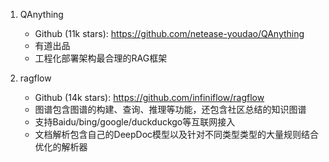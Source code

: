 1. QAnything
    - Github (11k stars): https://github.com/netease-youdao/QAnything
    - 有道出品
    - 工程化部署架构最合理的RAG框架

2. ragflow
   - Github (14k stars): https://github.com/infiniflow/ragflow
   - 图谱包含图谱的构建、查询、推理等功能，还包含社区总结的知识图谱
   - 支持Baidu/bing/google/duckduckgo等互联网接入
   - 文档解析包含自己的DeepDoc模型以及针对不同类型类型的大量规则结合优化的解析器
